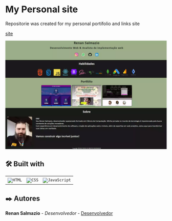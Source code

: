 






# My Personal site

Repositorie was created for my personal portifolio and links site 



[site](https://renandevweb.github.io/Renandevv/)



![site](./img/site-min.webp)



## 🛠️ Built with

<div>
	<table>
		<tr>
			<td><code><img width="50" src="https://user-images.githubusercontent.com/25181517/192158954-f88b5814-d510-4564-b285-dff7d6400dad.png" alt="HTML" title="HTML"/></code></td>
			<td><code><img width="50" src="https://user-images.githubusercontent.com/25181517/183898674-75a4a1b1-f960-4ea9-abcb-637170a00a75.png" alt="CSS" title="CSS"/></code></td>
			<td><code><img width="50" src="https://user-images.githubusercontent.com/25181517/117447155-6a868a00-af3d-11eb-9cfe-245df15c9f3f.png" alt="JavaScript" title="JavaScript"/></code></td>
		</tr>
	</table>
</div>



## ✒️ Autores

 **Renan Salmazio** - *Desenvolvedor* - [Desenvolvedor](https://github.com/RenanDevWeb)





















